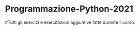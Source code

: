 # Programmazione-Python-2021

#Tutti gli esercizi e esercitazioni aggiuntive fatte durante il corso.
